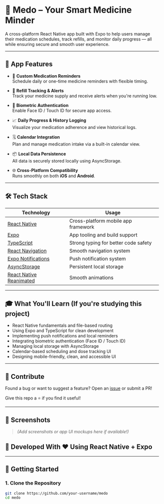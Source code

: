 # 💊 Medo – Your Smart Medicine Minder

A cross-platform React Native app built with Expo to help users manage their medication schedules, track refills, and monitor daily progress — all while ensuring secure and smooth user experience.

---



## 📱 App Features

- 🔔 **Custom Medication Reminders**  
  Schedule daily or one-time medicine reminders with flexible timing.

- 💊 **Refill Tracking & Alerts**  
  Track your medicine supply and receive alerts when you're running low.

- 🧬 **Biometric Authentication**  
  Enable Face ID / Touch ID for secure app access.

- 📈 **Daily Progress & History Logging**  
  Visualize your medication adherence and view historical logs.

- 🗓️ **Calendar Integration**  
  Plan and manage medication intake via a built-in calendar view.

- 📦 **Local Data Persistence**  
  All data is securely stored locally using AsyncStorage.

- 🌐 **Cross-Platform Compatibility**  
  Runs smoothly on both **iOS** and **Android**.

---

## 🛠️ Tech Stack

| Technology               | Usage                                      |
|--------------------------|---------------------------------------------|
| [React Native](https://reactnative.dev/)     | Cross-platform mobile app framework         |
| [Expo](https://expo.dev/)                    | App tooling and build support               |
| [TypeScript](https://www.typescriptlang.org/)| Strong typing for better code safety        |
| [React Navigation](https://reactnavigation.org/) | Smooth navigation system              |
| [Expo Notifications](https://docs.expo.dev/versions/latest/sdk/notifications/) | Push notification system |
| [AsyncStorage](https://react-native-async-storage.github.io/async-storage/) | Persistent local storage    |
| [React Native Reanimated](https://docs.swmansion.com/react-native-reanimated/) | Smooth animations       |

---

## 🎓 What You'll Learn (If you're studying this project)

- React Native fundamentals and file-based routing
- Using Expo and TypeScript for clean development
- Implementing push notifications and local reminders
- Integrating biometric authentication (Face ID / Touch ID)
- Managing local storage with AsyncStorage
- Calendar-based scheduling and dose tracking UI
- Designing mobile-friendly, clean, and accessible UI

---


## 🙌 Contribute

Found a bug or want to suggest a feature? Open an [issue](https://github.com/mendsalbert/medici-reminder-app/issues) or submit a PR!

Give this repo a ⭐ if you find it useful!

---

## 📸 Screenshots

> _(Add screenshots or app UI mockups here if available!)_


## 📱 Developed With ❤️ Using React Native + Expo

---

## 🚀 Getting Started

### 1. Clone the Repository

```bash
git clone https://github.com/your-username/medo
cd medo
